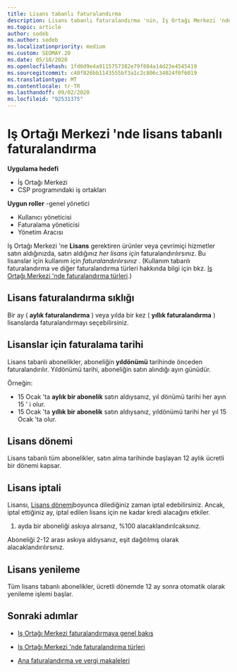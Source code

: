 ```yaml
---
title: Lisans tabanlı faturalandırma
description: Lisans tabanlı faturalandırma 'nin, Iş Ortağı Merkezi 'nde, lisans başına faturalandırıldığınız (lisans kullanımına göre değil), kullanım tabanlı faturalandırma 'den farklı olduğunu öğrenin.
ms.topic: article
author: sodeb
ms.author: sodeb
ms.localizationpriority: medium
ms.custom: SEOMAY.20
ms.date: 05/18/2020
ms.openlocfilehash: 1fd6d9e4a9115757382e79f884a14d23e4545419
ms.sourcegitcommit: c40f826bb1143555bf3a1c2c806c34024f0f6019
ms.translationtype: MT
ms.contentlocale: tr-TR
ms.lasthandoff: 09/02/2020
ms.locfileid: "92531375"
---
```

# <a name="license-based-billing-in-partner-center"></a>Iş Ortağı Merkezi 'nde lisans tabanlı faturalandırma

**Uygulama hedefi**

- İş Ortağı Merkezi
- CSP programındaki iş ortakları

**Uygun roller** -genel yönetici
- Kullanıcı yöneticisi
- Faturalama yöneticisi
- Yönetim Aracısı

Iş Ortağı Merkezi 'ne **Lisans** gerektiren ürünler veya çevrimiçi hizmetler satın aldığınızda, satın aldığınız *her lisans için* faturalandırılırsınız. Bu lisanslar için kullanım için *faturalandırılırsınız* . (Kullanım tabanlı faturalandırma ve diğer faturalandırma türleri hakkında bilgi için bkz. [Iş Ortağı Merkezi 'nde faturalandırma türleri](billing-different-types.md).)

## <a name="license-billing-frequency"></a>Lisans faturalandırma sıklığı

Bir ay ( **aylık faturalandırma** ) veya yılda bir kez ( **yıllık faturalandırma** ) lisanslarda faturalandırmayı seçebilirsiniz. 

## <a name="billing-date-for-licenses"></a>Lisanslar için faturalama tarihi

Lisans tabanlı abonelikler, aboneliğin **yıldönümü** tarihinde önceden faturalandırılır. Yıldönümü tarihi, aboneliğin satın alındığı ayın günüdür.

Örneğin:

- 15 Ocak 'ta **aylık bir abonelik** satın aldıysanız, yıl dönümü tarihi her ayın 15 ' i olur.
- 15 Ocak 'ta **yıllık bir abonelik** satın aldıysanız, yıldönümü tarihi her yıl 15 Ocak 'ta olur.

## <a name="license-term"></a>Lisans dönemi

Lisans tabanlı tüm abonelikler, satın alma tarihinde başlayan 12 aylık ücretli bir dönemi kapsar.

## <a name="license-cancellation"></a>Lisans iptali

Lisansı, [Lisans dönemi](#license-term)boyunca dilediğiniz zaman iptal edebilirsiniz. Ancak, iptal ettiğiniz ay, iptal edilen lisans için ne kadar kredi alacağını etkiler.

1. ayda bir aboneliği askıya alırsanız, %100 alacaklandırılcaksınız.

Aboneliği 2-12 arası askıya aldıysanız, eşit dağıtılmış olarak alacaklandırılırsınız.

## <a name="license-renewal"></a>Lisans yenileme

Tüm lisans tabanlı abonelikler, ücretli dönemde 12 ay sonra otomatik olarak yenileme işlemi başlar.

## <a name="next-steps"></a>Sonraki adımlar

- [Iş Ortağı Merkezi faturalandırmaya genel bakış](billing-basics.md)

- [Iş Ortağı Merkezi 'nde faturalandırma türleri](billing-different-types.md)

- [Ana faturalandırma ve vergi makaleleri](billing.md)
